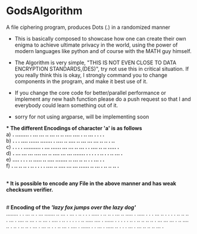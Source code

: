 # GodsAlgorithm
A file ciphering program, produces Dots (.)  in a randomized manner


* This is basically composed to showcase how one can create their own enigma to achieve ultimate privacy in the world, 
using the power of modern languages like python and of course with the MATH guy himself.


* The Algorithm is very simple, "THIS IS NOT EVEN CLOSE TO DATA ENCRYPTION STANDARDS,(DES)", try not use this in critical 
situation. If you really think this is okay, I strongly command you to change components in the program, and make it
best use of it.


* If you change the core code  for better/parallel performance or implement any new hash function please do a push request
so that I and everybody could learn something out of it.


* sorry for not using argparse, will be implementing soon 


<b> * The different Encodings of character 'a' is as follows </b><br>
a) <b> .    ........  . ...   ... ..   ...   .. ..  ....  .... . .. ... .    .   . . </b><br>
b) <b> .  . .  .... ...... .......  . ....  .. ....  ..  ...  ... ...         ..    ..  . .. </b><br>
c) <b> . . .  . ..........  . ...  ......  ... ...  ..  ...  .   .   ....  .. ..   ..... .  </b><br>
d) <b>    .   ...     ... ...  ....   ...  .. ....  ... ...  ....... . . . .    .  .. . . ..  ...  . </b><br>
e) <b>....      .  .  . .. ..... ..  ....  .......   .. ...  .. .. .  . ...  .    .</b><br>
f) <b> . .. ..  .. .    ..  . .  . . ....  .. ....  ... ...   ......  .. ... .   .. .. ..  .</b><br>

<br>
<b> * It is possible to encode any File  in the above manner and has weak checksum verifier. </b><br><br>


#<b> Encoding of  the <i>'lazy fox jumps over the lazy dog'</i></b><br>
 ........    .  .    ...  .. .  ...  .......   .. ...  .  ...     . ..    . .   . ..... .   .. ..  . ...  ..  .....    .   ..... . . .   ...  .. . . .       .  .. .. .. .     ...  . ....     .. ...   .  ..      ...  . ....     . .. .    . . .   .  ..     .....    ....  . ......   .  .      . . .   .. .      .. ..  ..  ..  . ...    ... ...     .  .. .... ..    . .. .   .. ..  . ... .  ...  ..    .   .  .. ... .   ....       . ......  . .     ...  . .....    ..  . . .   ...   .  ...   ..      .. ..   ... .<br>
